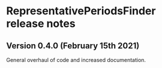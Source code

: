 RepresentativePeriodsFinder release notes
==========================================

Version 0.4.0 (February 15th 2021)
---------------------------------
General overhaul of code and increased documentation.